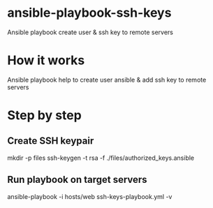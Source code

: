 # ansible-playbook-ssh-keys
Ansible playbook create user &amp; ssh key to remote servers

# How it works
Ansible playbook help to create user ansible & add ssh key to remote servers

# Step by step

## Create SSH keypair
mkdir -p files
ssh-keygen -t rsa -f ./files/authorized_keys.ansible

## Run playbook on target servers
ansible-playbook -i hosts/web ssh-keys-playbook.yml -v
